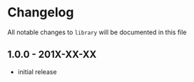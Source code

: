 # Changelog

All notable changes to `library` will be documented in this file

## 1.0.0 - 201X-XX-XX

- initial release
